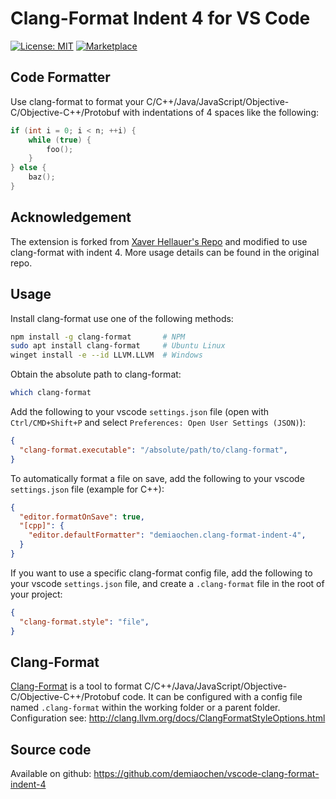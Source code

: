 # Clang-Format Indent 4 for VS Code

[![License: MIT](https://img.shields.io/badge/license-MIT-orange.svg)](https://github.com/demiaochen/vscode-clang-format-indent-4/blob/master/LICENSE) [![Marketplace](https://img.shields.io/badge/marketplace-vscode-blue)](https://marketplace.visualstudio.com/items?itemName=demiaochen.clang-format-indent-4)

## Code Formatter

Use clang-format to format your C/C++/Java/JavaScript/Objective-C/Objective-C++/Protobuf with indentations of 4 spaces like the following:

```cpp
if (int i = 0; i < n; ++i) {
    while (true) {
        foo();
    }
} else {
    baz();
}
```

## Acknowledgement

The extension is forked from [Xaver Hellauer's Repo](https://github.com/xaverh/vscode-clang-format-provider) and modified to use clang-format with indent 4. More usage details can be found in the original repo.

## Usage

Install clang-format use one of the following methods:

``` bash
npm install -g clang-format       # NPM
sudo apt install clang-format     # Ubuntu Linux
winget install -e --id LLVM.LLVM  # Windows
```

Obtain the absolute path to clang-format:

```bash
which clang-format
```

Add the following to your vscode `settings.json` file (open with `Ctrl/CMD+Shift+P` and select `Preferences: Open User Settings (JSON)`):

```json
{
  "clang-format.executable": "/absolute/path/to/clang-format",
}
`````

To automatically format a file on save, add the following to your vscode `settings.json` file (example for C++):

```json
{
  "editor.formatOnSave": true,
  "[cpp]": {
    "editor.defaultFormatter": "demiaochen.clang-format-indent-4",
  }
}
```

If you want to use a specific clang-format config file, add the following to your vscode `settings.json` file, and create a `.clang-format` file in the root of your project:

```json
{
  "clang-format.style": "file",
}
```

## Clang-Format

[Clang-Format](http://clang.llvm.org/docs/ClangFormat.html) is a tool to format C/C++/Java/JavaScript/Objective-C/Objective-C++/Protobuf code. It can be configured with a config file named `.clang-format` within the working folder or a parent folder. Configuration see: <http://clang.llvm.org/docs/ClangFormatStyleOptions.html>

## Source code

Available on github: <https://github.com/demiaochen/vscode-clang-format-indent-4>
